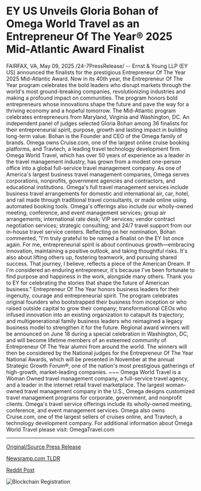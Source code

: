 # EY US Unveils Gloria Bohan of Omega World Travel as an Entrepreneur Of The Year® 2025 Mid-Atlantic Award Finalist

FAIRFAX, VA, May 09, 2025 /24-7PressRelease/ -- Ernst & Young LLP (EY US) announced the finalists for the prestigious Entrepreneur Of The Year 2025 Mid-Atlantic Award. Now in its 40th year, the Entrepreneur Of The Year program celebrates the bold leaders who disrupt markets through the world's most ground-breaking companies, revolutionizing industries and making a profound impact on communities. The program honors bold entrepreneurs whose innovations shape the future and pave the way for a thriving economy and a hopeful tomorrow. The Mid-Atlantic program celebrates entrepreneurs from Maryland, Virginia and Washington, DC.  An independent panel of judges selected Gloria Bohan among 36 finalists for their entrepreneurial spirit, purpose, growth and lasting impact in building long-term value.  Bohan is the Founder and CEO of the Omega family of brands. Omega owns Cruise.com, one of the largest online cruise booking platforms, and Travtech, a leading travel technology development firm. Omega World Travel, which has over 50 years of experience as a leader in the travel management industry, has grown from a modest one-person office into a global full-service travel management company.  As one of America's largest business travel management companies, Omega serves corporations, nonprofits, government agencies and contractors, and educational institutions. Omega's full travel management services include business travel arrangements for domestic and international air, car, hotel, and rail made through traditional travel consultants, or made online using automated booking tools. Omega's offerings also include our wholly-owned meeting, conference, and event management services; group air arrangements; international rate desk; VIP services; vendor contract negotiation services; strategic consulting; and 24/7 travel support from our in-house travel service centers.  Reflecting on her nomination, Bohan commented, "I'm truly grateful to be named a finalist on the EY list once again. For me, entrepreneurial spirit is about continuous growth—embracing innovation, maintaining a positive outlook, and taking thoughtful risks. It's also about lifting others up, fostering teamwork, and pursuing shared success. That journey, I believe, reflects a piece of the American Dream. If I'm considered an enduring entrepreneur, it's because I've been fortunate to find purpose and happiness in the work, alongside many others. Thank you to EY for celebrating the stories that shape the future of American business."  Entrepreneur Of The Year honors business leaders for their ingenuity, courage and entrepreneurial spirit. The program celebrates original founders who bootstrapped their business from inception or who raised outside capital to grow their company; transformational CEOs who infused innovation into an existing organization to catapult its trajectory; and multigenerational family business leaders who reimagined a legacy business model to strengthen it for the future.  Regional award winners will be announced on June 18 during a special celebration in Washington, DC, and will become lifetime members of an esteemed community of Entrepreneur Of The Year alumni from around the world. The winners will then be considered by the National judges for the Entrepreneur Of The Year National Awards, which will be presented in November at the annual Strategic Growth Forum®, one of the nation's most prestigious gatherings of high-growth, market-leading companies.  ~~~ Omega World Travel is a Woman Owned travel management company, a full-service travel agency, and a leader in the internet retail travel marketplace. The largest woman-owned travel management company in the U.S., Omega designs customized travel management programs for corporate, government, and nonprofit clients. Omega's travel service offerings include its wholly-owned meeting, conference, and event management services. Omega also owns Cruise.com, one of the largest sellers of cruises online, and Travtech, a technology development company.  For additional information about Omega World Travel please visit: OmegaTravel.com 

---

[Original/Source Press Release](https://www.24-7pressrelease.com/press-release/522614/ey-us-unveils-gloria-bohan-of-omega-world-travel-as-an-entrepreneur-of-the-year-2025-mid-atlantic-award-finalist)
                    

[Newsramp.com TLDR](https://newsramp.com/curated-news/omega-world-travel-ceo-gloria-bohan-named-finalist-for-entrepreneur-of-the-year-2025-mid-atlantic-award/82af1555064f35112cbe185e1778e31c) 

 



[Reddit Post](https://www.reddit.com/r/TravelAndLeisureNews/comments/1kickml/omega_world_travel_ceo_gloria_bohan_named/) 



![Blockchain Registration](https://cdn.newsramp.app/24-7PressRelease/qrcode/255/9/maileyhL.webp)